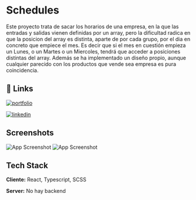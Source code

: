 # Schedules

Este proyecto trata de sacar los horarios de una empresa, en la que las entradas y salidas vienen definidas por un array, pero la dificultad radica en que la posicion del array es distinta, aparte de por cada grupo, por el dia en concreto que empiece el mes. Es decir que si el mes en cuestión empieza un Lunes, o un Martes o un Miercoles, tendrá que acceder a posiciones distintas del array.
Además se ha implementado un diseño propio, aunque cualquier parecido con los productos que vende sea empresa es pura coincidencia.

## 🔗 Links

[![portfolio](https://img.shields.io/badge/my_portfolio-000?style=for-the-badge&logo=ko-fi&logoColor=white)](https://github.com/JGARCIAPAS)

[![linkedin](https://img.shields.io/badge/linkedin-0A66C2?style=for-the-badge&logo=linkedin&logoColor=white)](https://www.linkedin.com/in/jorge-g-73712781)

## Screenshots

![App Screenshot](https://jgarciapas.github.io/schedules/img/screenshots/02.png)
![App Screenshot](https://jgarciapas.github.io/schedules/img/screenshots/01.png)

## Tech Stack

**Cliente:** React, Typescript, SCSS

**Server:** No hay backend
